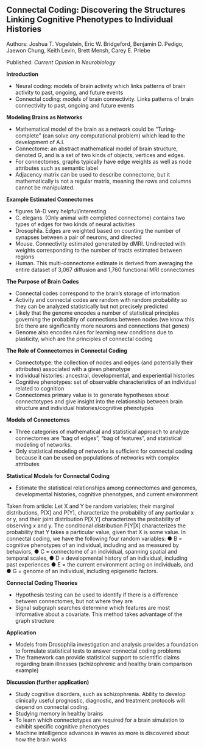## Connectal Coding: Discovering the Structures Linking Cognitive Phenotypes to Individual Histories

Authors: Joshua T. Vogelstein, Eric W. Bridgeford, Benjamin D. Pedigo, Jaewon Chung, Keith Levin, Brett Mensh, Carey E. Priebe

Published: _Current Opinion in Neurobiology_

**Introduction**
- Neural coding: models of brain activity which links patterns of brain activity to past, ongoing, and future events
- Connectal coding: models of brain connectivity. Links patterns of brain connectivity to past, ongoing and future events

**Modeling Brains as Networks**
- Mathematical model of the brain as a network could be “Turing-complete” (can solve any computational problem) which lead to the development of A.I.
- Connectome: an abstract mathematical model of brain structure, denoted G, and is a set of two kinds of objects, vertices and edges.
- For connectomes, graphs typically have edge weights as well as node attributes such as semantic label
- Adjacency matrix can be used to describe connectome, but it mathematically is not a regular matrix, meaning the rows and columns cannot be manipulated.

**Example Estimated Connectomes**
- figures 1A-D very helpful/interesting
- C. elegans. (Only animal with completed connectome) contains two types of edges for two kinds of neural activities 
- Drosophila. Edges are weighted based on counting the number of synapses between a pair of neurons, and directed
- Mouse. Connectivity estimated generated by dMRI. Undirected with weights corresponding to the number of tracts estimated between regions
- Human. This multi-connectome estimate is derived from averaging the entire dataset of 3,067 diffusion and 1,760 functional MRI connectomes

**The Purpose of Brain Codes**
- Connectal codes correspond to the brain’s storage of information
- Activity and connectal codes are random with random probability so they can be analyzed statistically but not precisely predicted
 - Likely that the genome encodes a number of statistical principles governing the probability of connections between nodes (we know this b/c there are significantly more neurons and connections that genes)
- Genome also encodes rules for learning new conditions due to plasticity, which are the principles of connectal coding

**The Role of Connectomes in Connectal Coding**
- Connectotype: the collection of nodes and edges (and potentially their attributes) associated with a given phenotype
- Individual histories: ancestral, developmental, and experiential histories
- Cognitive phenotypes: set of observable characteristics of an individual related to cognition
- Connectomes primary value is to generate hypotheses about connectotypes and give insight into the relationship between brain structure and individual histories/cognitive phenotypes

**Models of Connectomes**
- Three categories of mathematical and statistical approach to analyze connectomes are “bag of edges”, “bag of features”, and statistical modeling of networks.
- Only statistical modeling of networks is sufficient for connectal coding because it can be used on populations of networks with complex attributes

**Statistical Models for Connectal Coding**
- Estimate the statistical relationships among connectomes and genomes, developmental histories, cognitive phenotypes, and current environment

Taken from article: Let X and Y be random variables; their marginal distributions, P[X] and P[Y], characterize the probability of any particular x or y, and their joint distribution P[X,Y] characterizes the probability of observing x and y. The conditional distribution P[Y|X] characterizes the probability that Y takes a particular value, given that X is some value. In connectal coding, we have the following four random variables:
● B = cognitive phenotypes of an individual, including and as measured by behaviors,
● C = connectome of an individual, spanning spatial and temporal scales,
● D = developmental history of an individual, including past experiences
● E = the current environment acting on individuals, and
● G = genome of an individual, including epigenetic factors.

**Connectal Coding Theories**
- Hypothesis testing can be used to identify if there is a difference between connectomes, but not where they are
- Signal subgraph searches determine which features are most informative about a covariate. This method takes advantage of the graph structure

**Application**
- Models from Drosophila investigation and analysis provides a foundation to formulate statistical tests to answer connectal coding problems
- The framework can provide statistical support to scientific claims regarding brain illnesses (schizophrenic and healthy brain comparison example)

**Discussion (further application)**
- Study cognitive disorders, such as schizophrenia. Ability to develop clinically useful prognostic, diagnostic, and treatment protocols will depend on connectal coding.
- Studying memory in healthy brains
- To learn which connectotypes are required for a brain simulation to exhibit specific cognitive phenotypes
- Machine intelligence advances in waves as more is discovered about how the brain works
